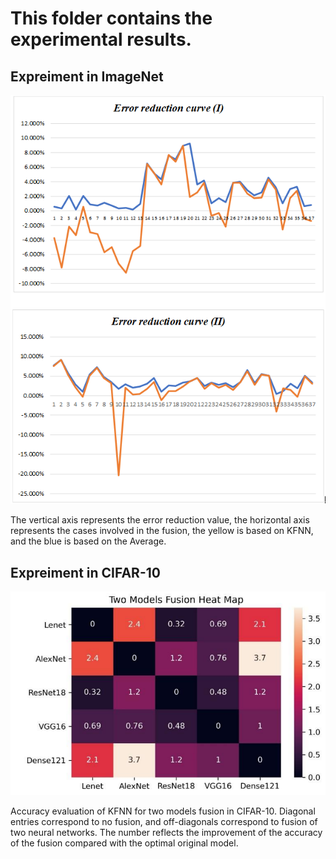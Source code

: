 # This folder contains the experimental results.
## Expreiment in ImageNet
![Image text](https://github.com/KFNN/KFNN-Master/blob/main/Experiment/Error%20reduction%20curve%20in%20ImageNet.png)

The vertical axis represents the error reduction value, the horizontal axis represents the cases involved in the fusion, the yellow is based on KFNN, and the blue is based on the Average.

## Expreiment in CIFAR-10
![Image text](https://github.com/KFNN/KFNN-Master/blob/main/Experiment/KFNN%20in%20CIFAR.png)

Accuracy evaluation of KFNN for two models fusion in CIFAR-10. Diagonal entries correspond to no fusion, and off-diagonals correspond to fusion of two neural networks. The number reflects the improvement of the accuracy of the fusion compared with the optimal original model.

